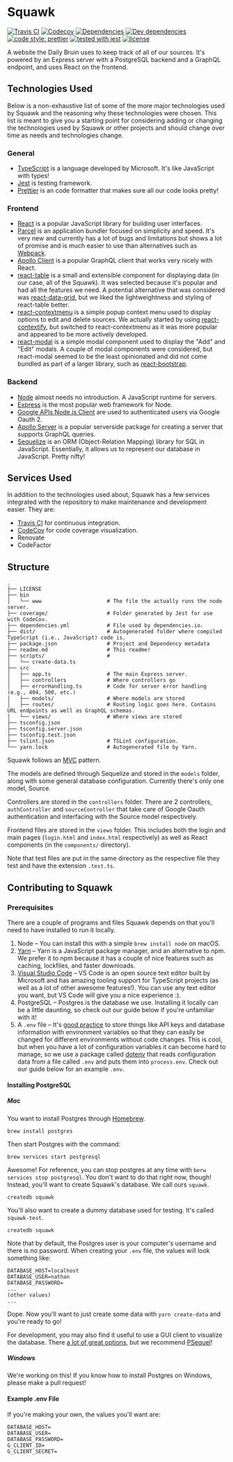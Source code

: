 # Squawk

[![Travis CI](https://img.shields.io/travis/daily-bruin/squawk.svg?style=flat)](https://travis-ci.org/daily-bruin/squawk)
[![Codecov](https://img.shields.io/codecov/c/github/daily-bruin/squawk.svg)](https://codecov.io/github/daily-bruin/squawk)
[![Dependencies](https://david-dm.org/daily-bruin/squawk/status.svg?style=flat)](https://david-dm.org/daily-bruin/squawk)
[![Dev dependencies](https://david-dm.org/daily-bruin/squawk/dev-status.svg?style=flat)](https://david-dm.org/daily-bruin/squawk?type=dev)
[![code style: prettier](https://img.shields.io/badge/code_style-prettier-ff69b4.svg?style=flat)](https://github.com/prettier/prettier)
[![tested with jest](https://img.shields.io/badge/tested_with-jest-99424f.svg?style=flat)](https://github.com/facebook/jest)
[![license](https://img.shields.io/github/license/daily-bruin/squawk.svg)]()

A website the Daily Bruin uses to keep track of all of our sources.
It's powered by an Express server with a PostgreSQL backend and a GraphQL
endpoint, and uses React on the frontend.

## Technologies Used

Below is a non-exhaustive list of some of the more major technologies used by Squawk and the reasoning why these technologies were chosen. This list is meant to give you a starting point for considering adding or changing the technologies used by Squawk or other projects and should change over time as needs and technologies change.

### General

* [TypeScript](http://www.typescriptlang.org) is a language developed by Microsoft. It's like JavaScript with types!
* [Jest](https://facebook.github.io/jest/) is testing framework.
* [Prettier](https://prettier.io) is an code formatter that makes sure all our code looks pretty!

### Frontend

* [React](https://reactjs.org) is a popular JavaScript library for building user interfaces.
* [Parcel](https://parceljs.org) is an application bundler focused on simplicity and speed. It's very new and currently has a lot of bugs and limitations but shows a lot of promise and is much easier to use than alternatives such as [Webpack](https://webpack.js.org).
* [Apollo Client](https://www.apollographql.com/client) is a popular GraphQL client that works very nicely with React.
* [react-table](https://react-table.js.org) is a small and extensible component for displaying data (in our case, all of the Squawk). It was selected because it's popular and had all the features we need. A potential alternative that was considered was [react-data-grid](http://adazzle.github.io/react-data-grid/), but we liked the lightweightness and styling of react-table better.
* [react-contextmenu](https://vkbansal.me/react-contextmenu/) is a simple popup context menu used to display options to edit and delete sources. We actually started by using [react-contextify](https://github.com/galkinrost/react-contextify), but switched to react-contextmenu as it was more popular and appeared to be more actively developed.
* [react-modal](https://github.com/reactjs/react-modal) is a simple modal component used to display the "Add" and "Edit" modals. A couple of modal components were considered, but react-modal seemed to be the least opinionated and did not come bundled as part of a larger library, such as [react-bootstrap](https://react-bootstrap.github.io).

### Backend

* [Node](https://nodejs.org/en/) almost needs no introduction. A JavaScript runtime for servers.
* [Express](https://expressjs.com) is the most popular web framework for Node.
* [Google APIs Node.js Client](http://google.github.io/google-api-nodejs-client/22.2.0/index.html) are used to authenticated users via Google Oauth 2.
* [Apollo Server](https://www.apollographql.com/servers) is a popular serverside package for creating a server that supports GraphQL queries.
* [Sequelize](http://docs.sequelizejs.com) is an ORM (Object-Relation Mapping) library for SQL in JavaScript. Essentially, it allows us to represent our database in JavaScript. Pretty nifty!

## Services Used

In addition to the technologies used about, Squawk has a few services integrated with the repository to make maintenance and development easier. They are:

* [Travis CI](https://travis-ci.org/daily-bruin/squawk) for continuous integration.
* [CodeCov](https://codecov.io/gh/daily-bruin/squawk) for code coverage visualization.
* Renovate
* CodeFactor

## Structure

```
.
├── LICENSE
├── bin
│   └── www                     # The file the actually runs the node server.
├── coverage/                   # Folder generated by Jest for use with CodeCov.
├── dependencies.yml            # File used by dependencies.io.
├── dist/                       # Autogenerated folder where compiled TypeScript (i.e., JavaScript) code is.
├── package.json                # Project and Dependency metadata
├── readme.md                   # This readme!
├── scripts/                    #
│   └── create-data.ts
├── src
│   ├── app.ts                  # The main Express server.
│   ├── controllers             # Where controllers go
│   ├── errorHandling.ts        # Code for server error handling (e.g., 404, 500, etc.)
│   ├── models/                 # Where models are stored
│   ├── routes/                 # Routing logic goes here. Contains URL endpoints as well as GraphQL schemas.
│   └── views/                  # Where views are stored
├── tsconfig.json
├── tsconfig.server.json
├── tsconfig.test.json
├── tslint.json                 # TSLint configuration.
└── yarn.lock                   # Autogenerated file by Yarn.
```

Squawk follows an [MVC](https://en.wikipedia.org/wiki/Model–view–controller)
pattern.

The models are defined through Sequelize and stored in the `models` folder,
along with some general database configuration. Currently there's only one
model, Source.

Controllers are stored in the `controllers` folder. There are 2 controllers,
`authController` and `sourceController` that take care of Google Oauth
authentication and interfacing with the Source model respectively.

Frontend files are stored in the `views` folder. This includes both the login and main pages (`login.html` and `index.html` respectively) as well as React components (in the `components/` directory).

Note that test files are put in the same directory as the respective file they test and have the extension `.test.ts`.

## Contributing to Squawk

### Prerequisites

There are a couple of programs and files Squawk depends on that you'll need to
have installed to run it locally.

1.  Node – You can install this with a simple `brew install node` on macOS.
2.  [Yarn](https://yarnpkg.com/lang/en/docs/install/) – Yarn is a JavaScript
    package manager, and an alternative to npm. We prefer it to npm because it
    has a couple of nice features such as caching, lockfiles, and faster
    downloads.
3.  [Visual Studio Code](https://code.visualstudio.com) – VS Code is an open
    source text editor built by Microsoft and has amazing tooling support for
    TypeScript projects (as well as a lot of other awesome features!). You can
    use any text editor you want, but VS Code will give you a nice experience :).
4.  PostgreSQL – Postgres is the database we use. Installing it locally can be a
    little daunting, so check out our guide below if you're unfamiliar with it!
5.  A `.env` file – It's [good practice](https://12factor.net/config) to store
    things like API keys and database information with environment variables so
    that they can easily be changed for different environments without code
    changes. This is cool, but when you have a lot of configuration variables it
    can become hard to manage, so we use a package called
    [dotenv](https://www.npmjs.com/package/dotenv) that reads configuration data
    from a file called `.env` and puts them into `process.env`. Check out our
    guide below for an example `.env`.

#### Installing PostgreSQL

##### Mac

You want to install Postgres through [Homebrew](https://brew.sh).

```shell
brew install postgres
```

Then start Postgres with the command:

```shell
brew services start postgresql
```

Awesome! For reference, you can stop postgres at any time with `berw services stop postgresql`. You don't want to do that right now, though! Instead, you'll want to create Squawk's database. We call ours `squawk`.

```shell
createdb squawk
```

You'll also want to create a dummy database used for testing. It's called `squawk-test`.

```shell
createdb squawk
```

Note that by default, the Postgres user is your computer's username and there is
no password. When creating your `.env` file, the values will look something like:

```
DATABASE_HOST=localhost
DATABASE_USER=nathan
DATABASE_PASSWORD=
...
(other values)
...
```

Dope. Now you'll want to just create some data with `yarn create-data` and you're ready to go!

For development, you may also find it useful to use a GUI client to visualize the database. There [a lot of great options](https://wiki.postgresql.org/wiki/Community_Guide_to_PostgreSQL_GUI_Tools), but we recommend [PSequel](http://www.psequel.com)!

##### Windows

We're working on this! If you know how to install Postgres on Windows, please
make a pull request!

#### Example .env File

If you're making your own, the values you'll want are:

```
DATABASE_HOST=
DATABASE_USER=
DATABASE_PASSWORD=
G_CLIENT_ID=
G_CLIENT_SECRET=
```
